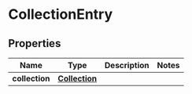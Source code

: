 
# CollectionEntry

## Properties
Name | Type | Description | Notes
------------ | ------------- | ------------- | -------------
**collection** | [**Collection**](Collection.md) |  | 



